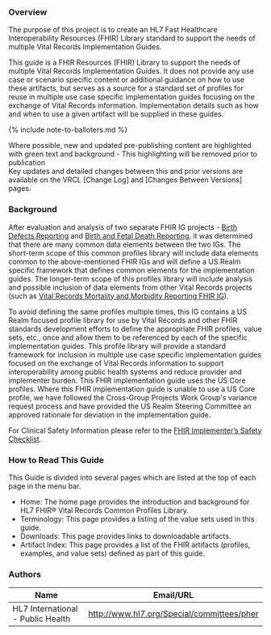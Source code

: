 ### Overview

The purpose of this project is to create an HL7 Fast Healthcare Interoperability Resources (FHIR) Library standard to support the needs of multiple Vital Records Implementation Guides.

This guide is a FHIR Resources (FHIR) Library to support the needs of multiple Vital Records Implementation Guides. It does not provide any use case or scenario specific content or additional guidance on how to use these artifacts, but serves as a source for a standard set of profiles for reuse in multiple use case specific implementation guides focusing on the exchange of Vital Records information. Implementation details such as how and when to use a given artifact will be supplied in these guides.

{% include note-to-balloters.md %}

<div class="new-content" markdown="1">
Where possible, new and updated pre-publishing content are highlighted with green text and background - This highlighting will be removed prior to publication 
</div><!-- note-to-balloters -->

<div class="stu-note" markdown="1">
Key updates and detailed changes between this and prior versions are available on the VRCL [Change Log] and [Changes Between Versions] pages.
</div><!-- note-to-balloters -->

### Background
After evaluation and analysis of two separate FHIR IG projects - [Birth Defects Reporting](https://build.fhir.org/ig/HL7/fhir-birthdefectsreporting-ig/) and [Birth and Fetal Death Reporting](http://hl7.org/fhir/us/bfdr/), it was determined that there are many common data elements between the two IGs. The short-term scope of this common profiles library will include data elements common to the above-mentioned FHIR IGs and will define a US Realm specific framework that defines common elements for the implementation guides. The longer-term scope of this profiles library will include analysis and possible inclusion of data elements from other Vital Records projects (such as [Vital Records Mortality and Morbidity Reporting FHIR IG](http://hl7.org/fhir/us/vrdr/)).

To avoid defining the same profiles multiple times, this IG contains a US Realm focused profile library for use by Vital Records and other FHIR standards development efforts to define the appropriate FHIR profiles, value sets, etc., once and allow them to be referenced by each of the specific implementation guides. This profile library will provide a standard framework for inclusion in multiple use case specific implementation guides focused on the exchange of Vital Records information to support interoperability among public health systems and reduce provider and implementer burden. This FHIR implementation guide uses the US Core profiles. Where this FHIR implementation guide is unable to use a US Core profile, we have followed the Cross-Group Projects Work Group's variance request process and have provided the US Realm Steering Committee an approved rationale for deviation in the implementation guide.

For Clinical Safety Information please refer to the [FHIR Implementer’s Safety Checklist](http://hl7.org/fhir/safety.html).

### How to Read This Guide

This Guide is divided into several pages which are listed at the top of each page in the menu bar.

* Home: The home page provides the introduction and background for HL7 FHIR® Vital Records Common Profiles Library.
* Terminology: This page provides a listing of the value sets used in this guide.
* Downloads: This page provides links to downloadable artifacts.
* Artifact Index: This page provides a list of the FHIR artifacts (profiles, examples, and value sets) defined as part of this guide.



### Authors

<table>
<thead>
<tr>
<th>Name</th>
<th>Email/URL</th>
</tr>
</thead>
<tbody>
<tr>
<td>HL7 International - Public Health</td>
<td><a href="http://www.hl7.org/Special/committees/pher" target="_new">http://www.hl7.org/Special/committees/pher</a></td>
</tr>
</tbody>
</table>



